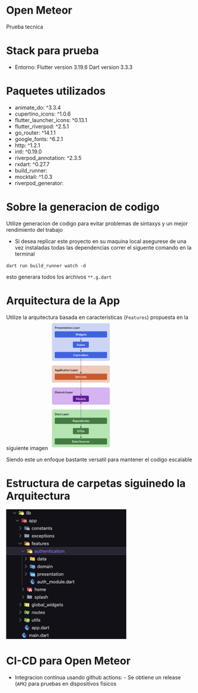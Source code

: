 # Open Meteor

Prueba tecnica

# Stack para prueba
- Entorno: 
Flutter version 3.19.6
Dart version 3.3.3

# Paquetes utilizados
  - animate_do: ^3.3.4
  - cupertino_icons: ^1.0.6
  - flutter_launcher_icons: ^0.13.1
  - flutter_riverpod: ^2.5.1
  - go_router: ^14.1.1
  - google_fonts: ^6.2.1
  - http: ^1.2.1
  - intl: ^0.19.0
  - riverpod_annotation: ^2.3.5
  - rxdart: ^0.27.7
  - build_runner: 
  - mocktail: ^1.0.3
  - riverpod_generator: 

# Sobre la generacion de codigo
Utilize generacion de codigo para evitar problemas de sintaxys y un mejor rendimiento del trabajo

- Si desea replicar este proyecto en su maquina local asegurese de una vez instaladas todas las dependencias correr el siguente comando en la terminal

`dart run build_runner watch -d`

esto generara todos los archivos `**.g.dart`

# Arquitectura de la App
Utilize la arquitectura basada en caracteristicas (`Features`) propuesta en la siguiente imagen
<img src="screenshots/app.webp" height=350></img>

Siendo este un enfoque bastante versatil para mantener el codigo escalable

# Estructura de carpetas siguinedo la Arquitectura 
<img src="screenshots/folders.png" height=350></img>

# CI-CD para Open Meteor
- Integracion continua usando github actions: 
        - Se obtiene un release (`APK`) para pruebas en dispositivos fisicos 
            

